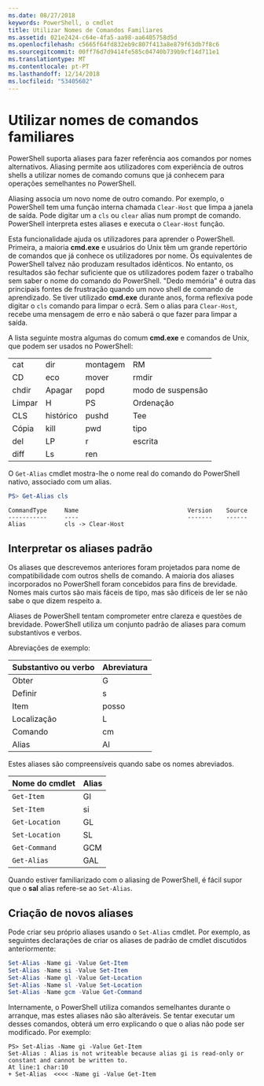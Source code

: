 ```yaml
---
ms.date: 08/27/2018
keywords: PowerShell, o cmdlet
title: Utilizar Nomes de Comandos Familiares
ms.assetid: 021e2424-c64e-4fa5-aa98-aa6405758d5d
ms.openlocfilehash: c5665f64fd832eb9c807f413a8e879f63db7f8c6
ms.sourcegitcommit: 00ff76d7d9414fe585c04740b739b9cf14d711e1
ms.translationtype: MT
ms.contentlocale: pt-PT
ms.lasthandoff: 12/14/2018
ms.locfileid: "53405602"
---
```

# <a name="using-familiar-command-names"></a>Utilizar nomes de comandos familiares

PowerShell suporta aliases para fazer referência aos comandos por nomes alternativos. Aliasing permite aos utilizadores com experiência de outros shells a utilizar nomes de comando comuns que já conhecem para operações semelhantes no PowerShell.

Aliasing associa um novo nome de outro comando. Por exemplo, o PowerShell tem uma função interna chamada `Clear-Host` que limpa a janela de saída. Pode digitar um a `cls` ou `clear` alias num prompt de comando. PowerShell interpreta estes aliases e executa o `Clear-Host` função.

Esta funcionalidade ajuda os utilizadores para aprender o PowerShell. Primeira, a maioria **cmd.exe** e usuários do Unix têm um grande repertório de comandos que já conhece os utilizadores por nome. Os equivalentes de PowerShell talvez não produzam resultados idênticos. No entanto, os resultados são fechar suficiente que os utilizadores podem fazer o trabalho sem saber o nome do comando do PowerShell. "Dedo memória" é outra das principais fontes de frustração quando um novo shell de comando de aprendizado. Se tiver utilizado **cmd.exe** durante anos, forma reflexiva pode digitar o `cls` comando para limpar o ecrã. Sem o alias para `Clear-Host`, recebe uma mensagem de erro e não saberá o que fazer para limpar a saída.

A lista seguinte mostra algumas do comum **cmd.exe** e comandos de Unix, que podem ser usados no PowerShell:

|||||
|-|-|-|-|
|cat|dir|montagem|RM|
|CD|eco|mover|rmdir|
|chdir|Apagar|popd|modo de suspensão|
|Limpar|H|PS|Ordenação|
|CLS|histórico|pushd|Tee|
|Cópia|kill|pwd|tipo|
|del|LP|r|escrita|
|diff|Ls|ren||

O `Get-Alias` cmdlet mostra-lhe o nome real do comando do PowerShell nativo, associado com um alias.

```powershell
PS> Get-Alias cls
```

```Output
CommandType     Name                               Version    Source
-----------     ----                               -------    ------
Alias           cls -> Clear-Host
```

## <a name="interpreting-standard-aliases"></a>Interpretar os aliases padrão

Os aliases que descrevemos anteriores foram projetados para nome de compatibilidade com outros shells de comando.
A maioria dos aliases incorporados no PowerShell foram concebidos para fins de brevidade. Nomes mais curtos são mais fáceis de tipo, mas são difíceis de ler se não sabe o que dizem respeito a.

Aliases de PowerShell tentam comprometer entre clareza e questões de brevidade. PowerShell utiliza um conjunto padrão de aliases para comum substantivos e verbos.

Abreviações de exemplo:

| Substantivo ou verbo | Abreviatura |
|--------------|--------------|
| Obter          | G            |
| Definir          | s            |
| Item         | posso            |
| Localização     | L            |
| Comando      | cm           |
| Alias        | Al           |

Estes aliases são compreensíveis quando sabe os nomes abreviados.

| Nome do cmdlet    | Alias |
|----------------|-------|
| `Get-Item `    | GI    |
| `Set-Item`     | si    |
| `Get-Location` | GL    |
| `Set-Location` | SL    |
| `Get-Command`  | GCM   |
| `Get-Alias`    | GAL   |

Quando estiver familiarizado com o aliasing de PowerShell, é fácil supor que o **sal** alias refere-se ao `Set-Alias`.

## <a name="creating-new-aliases"></a>Criação de novos aliases

Pode criar seu próprio aliases usando o `Set-Alias` cmdlet. Por exemplo, as seguintes declarações de criar os aliases de padrão de cmdlet discutidos anteriormente:

```powershell
Set-Alias -Name gi -Value Get-Item
Set-Alias -Name si -Value Set-Item
Set-Alias -Name gl -Value Get-Location
Set-Alias -Name sl -Value Set-Location
Set-Alias -Name gcm -Value Get-Command
```

Internamente, o PowerShell utiliza comandos semelhantes durante o arranque, mas estes aliases não são alteráveis.
Se tentar executar um desses comandos, obterá um erro explicando o que o alias não pode ser modificado. Por exemplo:

```
PS> Set-Alias -Name gi -Value Get-Item
Set-Alias : Alias is not writeable because alias gi is read-only or constant and cannot be written to.
At line:1 char:10
+ Set-Alias  <<<< -Name gi -Value Get-Item
```